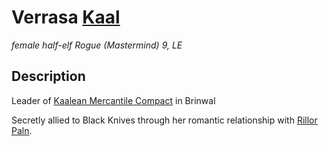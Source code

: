 # Verrasa [Kaal](../Organizations/Houses/Kaal.md)
*female half-elf Rogue (Mastermind) 9, LE* 



## Description
Leader of [Kaalean Mercantile Compact](../Organizations/MerchantGuilds/KaaleanMercantileCompact.md) in Brinwal

Secretly allied to Black Knives through her romantic relationship with [Rillor Paln](RillorPaln.md).